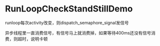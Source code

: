 # RunLoopCheckStandStillDemo

runloop每次activity改变，则dispatch_semaphore_signal发信号

异步线程里一直消费信号，有信号马上就消费掉，如果等待400ms还没有信号消费，则超时，说明卡顿
